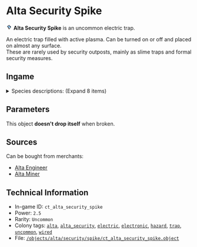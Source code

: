 # Alta Security Spike

<img src="https://raw.githubusercontent.com/Ceterai/Enternia/main/objects/alta/security/spike/icon.png" alt="Alta Security Spike icon" loading="lazy" height=16px width="auto" /> **Alta Security Spike** is an uncommon electric trap.

An electric trap filled with active plasma. Can be turned on or off and placed on almost any surface.  
These are rarely used by security outposts, mainly as slime traps and formal security measures.

## Ingame

<details markdown="1"><summary>Species descriptions: (Expand 8 items)</summary>

- Alta: A security spike. These can sting quite a bit, better to not touch them when they're active.
- Apex: Electric traps. I'd better not touch.
- Avian: If only I could fly over these traps.
- Floran: Floran dislikess lightning machines.
- Glitch: Fearful. There appears to be enough current here to entirely fry my circuits.
- Human: Uh oh, looks dangerous.
- Hylotl: Similar devices are used defensively beneath the ocean. The Hylotl build moats of electricity currents as intruder deterrents.
- Novakid: I don't fancy getting a nasty jolt. Better steer clear.

</details>

## Parameters

This object **doesn't drop itself** when broken.

## Sources

Can be bought from merchants:

- [Alta Engineer](https://ceterai.github.io/MyEnternia/Wiki/AltaEngineer)
- [Alta Miner](https://ceterai.github.io/MyEnternia/Wiki/AltaMiner)

## Technical Information

- In-game ID: `ct_alta_security_spike`
- Power: `2.5`
- Rarity: `Uncommon`
- Colony tags: [`alta`](https://ceterai.github.io/MyEnternia/Wiki/Tags/Alta), [`alta_security`](https://ceterai.github.io/MyEnternia/Wiki/Tags/AltaSecurity), [`electric`](https://ceterai.github.io/MyEnternia/Wiki/Tags/Electric), [`electronic`](https://ceterai.github.io/MyEnternia/Wiki/Tags/Electronic), [`hazard`](https://ceterai.github.io/MyEnternia/Wiki/Tags/Hazard), [`trap`](https://ceterai.github.io/MyEnternia/Wiki/Tags/Trap), [`uncommon`](https://ceterai.github.io/MyEnternia/Wiki/Tags/Uncommon), [`wired`](https://ceterai.github.io/MyEnternia/Wiki/Tags/Wired)
- File: [`/objects/alta/security/spike/ct_alta_security_spike.object`](https://github.com/Ceterai/Enternia/blob/main/objects/alta/security/spike/ct_alta_security_spike.object)
